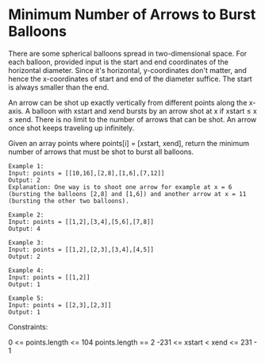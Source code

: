 # Minimum Number of Arrows to Burst Balloons

There are some spherical balloons spread in two-dimensional space. For each balloon, provided input is the start and end coordinates of the horizontal diameter. Since it's horizontal, y-coordinates don't matter, and hence the x-coordinates of start and end of the diameter suffice. The start is always smaller than the end.

An arrow can be shot up exactly vertically from different points along the x-axis. A balloon with xstart and xend bursts by an arrow shot at x if xstart ≤ x ≤ xend. There is no limit to the number of arrows that can be shot. An arrow once shot keeps traveling up infinitely.

Given an array points where points[i] = [xstart, xend], return the minimum number of arrows that must be shot to burst all balloons.

```
Example 1:
Input: points = [[10,16],[2,8],[1,6],[7,12]]
Output: 2
Explanation: One way is to shoot one arrow for example at x = 6 (bursting the balloons [2,8] and [1,6]) and another arrow at x = 11 (bursting the other two balloons).

Example 2:
Input: points = [[1,2],[3,4],[5,6],[7,8]]
Output: 4

Example 3:
Input: points = [[1,2],[2,3],[3,4],[4,5]]
Output: 2

Example 4:
Input: points = [[1,2]]
Output: 1

Example 5:
Input: points = [[2,3],[2,3]]
Output: 1 
```

Constraints:

0 <= points.length <= 104
points.length == 2
-231 <= xstart < xend <= 231 - 1